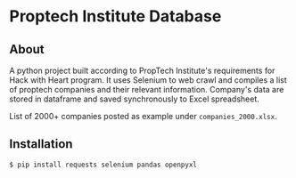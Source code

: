 # Proptech Institute Database


## About
A python project built according to PropTech Institute's requirements for Hack with Heart program. It uses Selenium to web crawl and compiles a list of proptech companies and their relevant information. Company's data are stored in dataframe and saved synchronously to Excel spreadsheet.

List of 2000+ companies posted as example under ```companies_2000.xlsx```. 


## Installation

```
$ pip install requests selenium pandas openpyxl 
```
